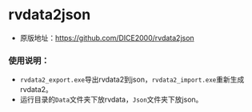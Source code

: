 # rvdata2json
* 原版地址：https://github.com/DICE2000/rvdata2json

### 使用说明：
* `rvdata2_export.exe`导出rvdata2到json，`rvdata2_import.exe`重新生成rvdata2。
* 运行目录的`Data`文件夹下放rvdata，`Json`文件夹下放json。
